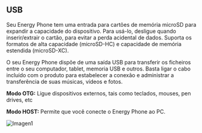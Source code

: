## USB

Seu Energy Phone tem uma entrada para cartões de memória microSD para expandir a capacidade do dispositivo. Para usá-lo, desligue quando inserir/extrair o cartão, para evitar a perda acidental de dados. Suporta os formatos de alta capacidade (microSD-HC) e capacidade de memória estendida (microSD-XC).

O seu Energy Phone dispõe de uma saída USB para transferir os ficheiros entre o seu computador, tablet, memoria USB e outros. Basta ligar o cabo incluído com o produto para estabelecer a conexão e administrar a transferência de suas músicas, vídeos e fotos.

**Modo OTG:** Ligue dispositivos externos, tais como teclados, mouses, pen drives, etc

**Modo HOST:** Permite que você conecte o Energy Phone ao PC.

![Imagen1](http://static.energysistem.com/images/manuals/42258/543d014d03dcd.jpg)
